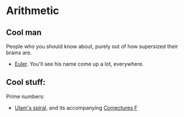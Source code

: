 # Arithmetic

## Cool man

People who you should know about, purely out of how supersized their brains are.
* [Euler](https://en.wikipedia.org/wiki/Euler). You'll see his name come up a lot, everywhere.

## Cool stuff:

Prime numbers:
* [Ulam's spiral](https://en.wikipedia.org/wiki/Ulam_spiral), and its accompanying [Conjectures F](https://en.wikipedia.org/wiki/Ulam_spiral#Hardy_and_Littlewood's_Conjecture_F)

